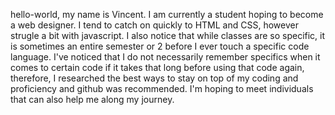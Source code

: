 hello-world, my name is Vincent. I am currently a student hoping to become a web designer. I tend to catch on quickly to HTML and CSS, however strugle a bit with javascript. I also notice that while classes are so specific, it is sometimes an entire semester or 2 before I ever touch a specific code language. I've noticed that I do not necessarily remember specifics when it comes to certain code if it takes that long before using that code again, therefore, I researched the best ways to stay on top of my coding and proficiency and github was recommended. I'm hoping to meet individuals that can also help me along my journey. 
